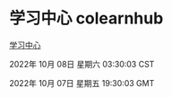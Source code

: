 # 学习中心 colearnhub
[学习中心](http://27.19.33.125:56308/colearnhub/)

2022年 10月 08日 星期六 03:30:03 CST

2022年 10月 07日 星期五 19:30:03 GMT
